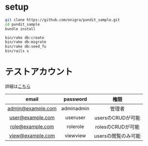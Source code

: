 # setup

```sh
git clone https://github.com/onigra/pundit_sample.git
cd pundit_sample
bundle install

bin/rake db:create
bin/rake db:migrate
bin/rake db:seed_fu
bin/rails s
```

# テストアカウント

詳細は[こちら](https://github.com/onigra/pundit_sample/blob/master/db/fixtures/sample_data.rb)

|email|password|権限|
|:---:|:------:|:--:|
|admin@example.com|adminadmin|管理者|
|user@example.com|useruser|usersのCRUDが可能|
|role@example.com|rolerole|rolesのCRUDが可能|
|view@example.com|viewview|usersの閲覧のみ可能|

